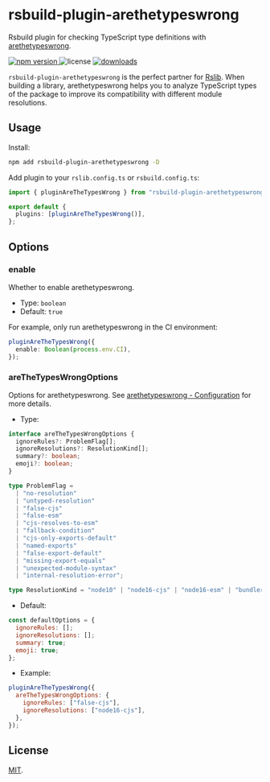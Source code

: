# rsbuild-plugin-arethetypeswrong

Rsbuild plugin for checking TypeScript type definitions with [arethetypeswrong](https://github.com/arethetypeswrong/arethetypeswrong.github.io).

<p>
  <a href="https://npmjs.com/package/rsbuild-plugin-arethetypeswrong">
   <img src="https://img.shields.io/npm/v/rsbuild-plugin-arethetypeswrong?style=flat-square&colorA=564341&colorB=EDED91" alt="npm version" />
  </a>
  <img src="https://img.shields.io/badge/License-MIT-blue.svg?style=flat-square&colorA=564341&colorB=EDED91" alt="license" />
  <a href="https://npmcharts.com/compare/rsbuild-plugin-arethetypeswrong?minimal=true"><img src="https://img.shields.io/npm/dm/rsbuild-plugin-arethetypeswrong.svg?style=flat-square&colorA=564341&colorB=EDED91" alt="downloads" /></a>
</p>

`rsbuild-plugin-arethetypeswrong` is the perfect partner for [Rslib](https://github.com/web-infra-dev/rslib). When building a library, arethetypeswrong helps you to analyze TypeScript types of the package to improve its compatibility with different module resolutions.

## Usage

Install:

```bash
npm add rsbuild-plugin-arethetypeswrong -D
```

Add plugin to your `rslib.config.ts` or `rsbuild.config.ts`:

```ts
import { pluginAreTheTypesWrong } from "rsbuild-plugin-arethetypeswrong";

export default {
  plugins: [pluginAreTheTypesWrong()],
};
```

## Options

### enable

Whether to enable arethetypeswrong.

- Type: `boolean`
- Default: `true`

For example, only run arethetypeswrong in the CI environment:

```ts
pluginAreTheTypesWrong({
  enable: Boolean(process.env.CI),
});
```

### areTheTypesWrongOptions

Options for arethetypeswrong. See [arethetypeswrong - Configuration](https://github.com/arethetypeswrong/arethetypeswrong.github.io/blob/main/packages/cli/README.md#configuration) for more details.

- Type:

```ts
interface areTheTypesWrongOptions {
  ignoreRules?: ProblemFlag[];
  ignoreResolutions?: ResolutionKind[];
  summary?: boolean;
  emoji?: boolean;
}

type ProblemFlag =
  | "no-resolution"
  | "untyped-resolution"
  | "false-cjs"
  | "false-esm"
  | "cjs-resolves-to-esm"
  | "fallback-condition"
  | "cjs-only-exports-default"
  | "named-exports"
  | "false-export-default"
  | "missing-export-equals"
  | "unexpected-module-syntax"
  | "internal-resolution-error";

type ResolutionKind = "node10" | "node16-cjs" | "node16-esm" | "bundler";
```

- Default:

```js
const defaultOptions = {
  ignoreRules: [];
  ignoreResolutions: [];
  summary: true;
  emoji: true;
};
```

- Example:

```js
pluginAreTheTypesWrong({
  areTheTypesWrongOptions: {
    ignoreRules: ["false-cjs"],
    ignoreResolutions: ["node16-cjs"],
  },
});
```

## License

[MIT](./LICENSE).
